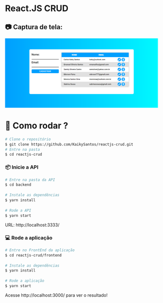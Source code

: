 # React.JS CRUD

## 📷 Captura de tela:
<img src="./img-readme/print.PNG" width="700px">

# :construction_worker: Como rodar ?

```bash
# Clone o repositório
$ git clone https://github.com/KaikySantos/reactjs-crud.git
# Entre na pasta
$ cd reactjs-crud
```
### 📦 Inicie a API

```bash
# Entre na pasta da API
$ cd backend

# Instale as dependências
$ yarn install

# Rode a API
$ yarn start
```
URL: http://localhost:3333/

### 💻 Rode a aplicação

```bash
# Entre no FrontEnd da aplicação
$ cd reactjs-crud/frontend

# Instale as dependências
$ yarn install

# Rode a aplicação
$ yarn start
```
Acesse http://localhost:3000/ para ver o resultado!
